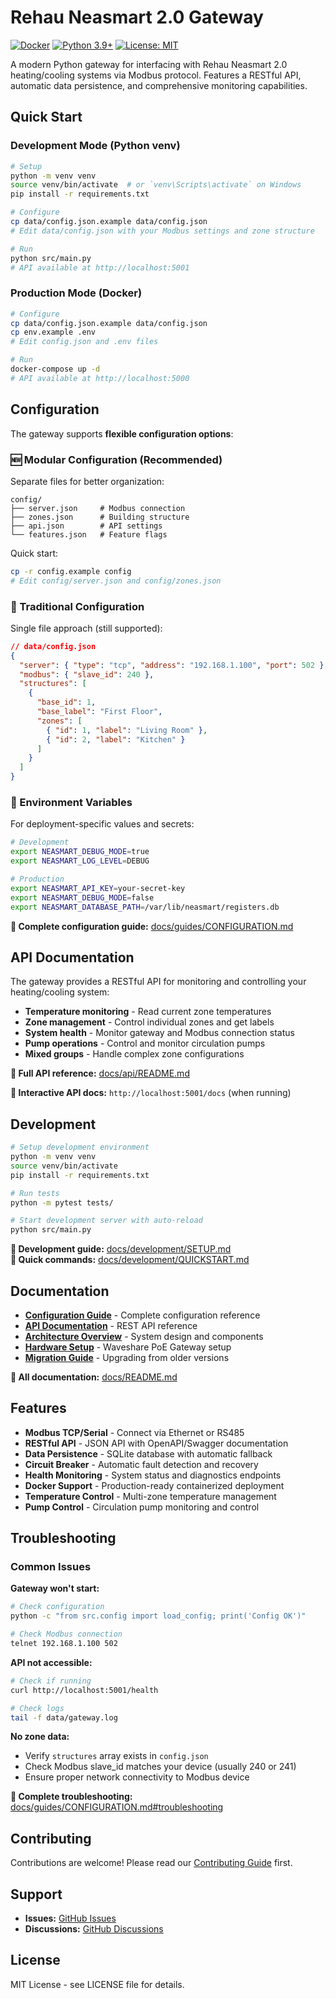 # Rehau Neasmart 2.0 Gateway

[![Docker](https://img.shields.io/badge/docker-supported-blue)](https://www.docker.com/)
[![Python 3.9+](https://img.shields.io/badge/python-3.9+-blue)](https://www.python.org/)
[![License: MIT](https://img.shields.io/badge/License-MIT-yellow.svg)](https://opensource.org/licenses/MIT)

A modern Python gateway for interfacing with Rehau Neasmart 2.0 heating/cooling systems via Modbus protocol. Features a RESTful API, automatic data persistence, and comprehensive monitoring capabilities.

## Quick Start

### Development Mode (Python venv)

```bash
# Setup
python -m venv venv
source venv/bin/activate  # or `venv\Scripts\activate` on Windows
pip install -r requirements.txt

# Configure
cp data/config.json.example data/config.json
# Edit data/config.json with your Modbus settings and zone structure

# Run
python src/main.py
# API available at http://localhost:5001
```

### Production Mode (Docker)

```bash
# Configure
cp data/config.json.example data/config.json
cp env.example .env
# Edit config.json and .env files

# Run
docker-compose up -d
# API available at http://localhost:5000
```

## Configuration

The gateway supports **flexible configuration options**:

### 🆕 Modular Configuration (Recommended)

Separate files for better organization:

```
config/
├── server.json     # Modbus connection
├── zones.json      # Building structure
├── api.json        # API settings
└── features.json   # Feature flags
```

Quick start:

```bash
cp -r config.example config
# Edit config/server.json and config/zones.json
```

### 📁 Traditional Configuration

Single file approach (still supported):

```json
// data/config.json
{
  "server": { "type": "tcp", "address": "192.168.1.100", "port": 502 },
  "modbus": { "slave_id": 240 },
  "structures": [
    {
      "base_id": 1,
      "base_label": "First Floor",
      "zones": [
        { "id": 1, "label": "Living Room" },
        { "id": 2, "label": "Kitchen" }
      ]
    }
  ]
}
```

### 🔧 Environment Variables

For deployment-specific values and secrets:

```bash
# Development
export NEASMART_DEBUG_MODE=true
export NEASMART_LOG_LEVEL=DEBUG

# Production
export NEASMART_API_KEY=your-secret-key
export NEASMART_DEBUG_MODE=false
export NEASMART_DATABASE_PATH=/var/lib/neasmart/registers.db
```

**📖 Complete configuration guide:** [docs/guides/CONFIGURATION.md](docs/guides/CONFIGURATION.md)

## API Documentation

The gateway provides a RESTful API for monitoring and controlling your heating/cooling system:

- **Temperature monitoring** - Read current zone temperatures
- **Zone management** - Control individual zones and get labels
- **System health** - Monitor gateway and Modbus connection status
- **Pump operations** - Control and monitor circulation pumps
- **Mixed groups** - Handle complex zone configurations

**📖 Full API reference:** [docs/api/README.md](docs/api/README.md)

**🚀 Interactive API docs:** `http://localhost:5001/docs` (when running)

## Development

```bash
# Setup development environment
python -m venv venv
source venv/bin/activate
pip install -r requirements.txt

# Run tests
python -m pytest tests/

# Start development server with auto-reload
python src/main.py
```

**📖 Development guide:** [docs/development/SETUP.md](docs/development/SETUP.md)  
**📖 Quick commands:** [docs/development/QUICKSTART.md](docs/development/QUICKSTART.md)

## Documentation

- **[Configuration Guide](docs/guides/CONFIGURATION.md)** - Complete configuration reference
- **[API Documentation](docs/api/README.md)** - REST API reference
- **[Architecture Overview](docs/ARCHITECTURE.md)** - System design and components
- **[Hardware Setup](docs/hardware/WAVESHARE_SETUP.md)** - Waveshare PoE Gateway setup
- **[Migration Guide](docs/guides/MIGRATION_GUIDE.md)** - Upgrading from older versions

**📖 All documentation:** [docs/README.md](docs/README.md)

## Features

- **Modbus TCP/Serial** - Connect via Ethernet or RS485
- **RESTful API** - JSON API with OpenAPI/Swagger documentation
- **Data Persistence** - SQLite database with automatic fallback
- **Circuit Breaker** - Automatic fault detection and recovery
- **Health Monitoring** - System status and diagnostics endpoints
- **Docker Support** - Production-ready containerized deployment
- **Temperature Control** - Multi-zone temperature management
- **Pump Control** - Circulation pump monitoring and control

## Troubleshooting

### Common Issues

**Gateway won't start:**

```bash
# Check configuration
python -c "from src.config import load_config; print('Config OK')"

# Check Modbus connection
telnet 192.168.1.100 502
```

**API not accessible:**

```bash
# Check if running
curl http://localhost:5001/health

# Check logs
tail -f data/gateway.log
```

**No zone data:**

- Verify `structures` array exists in `config.json`
- Check Modbus slave_id matches your device (usually 240 or 241)
- Ensure proper network connectivity to Modbus device

**📖 Complete troubleshooting:** [docs/guides/CONFIGURATION.md#troubleshooting](docs/guides/CONFIGURATION.md#troubleshooting)

## Contributing

Contributions are welcome! Please read our [Contributing Guide](docs/development/SETUP.md) first.

## Support

- **Issues:** [GitHub Issues](https://github.com/your-username/RehauNeasmart2.0_Gateway/issues)
- **Discussions:** [GitHub Discussions](https://github.com/your-username/RehauNeasmart2.0_Gateway/discussions)

## License

MIT License - see LICENSE file for details.
